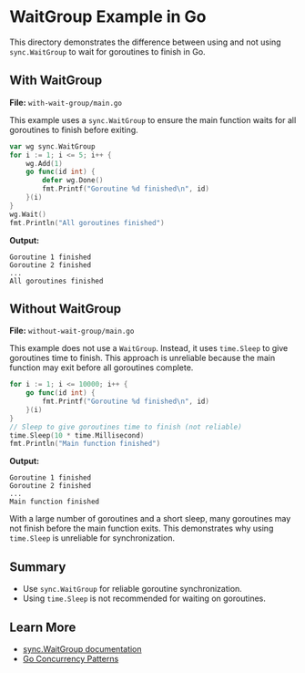 # WaitGroup Example in Go

This directory demonstrates the difference between using and not using `sync.WaitGroup` to wait for goroutines to finish in Go.

## With WaitGroup

**File:** `with-wait-group/main.go`

This example uses a `sync.WaitGroup` to ensure the main function waits for all goroutines to finish before exiting.

```go
var wg sync.WaitGroup
for i := 1; i <= 5; i++ {
    wg.Add(1)
    go func(id int) {
        defer wg.Done()
        fmt.Printf("Goroutine %d finished\n", id)
    }(i)
}
wg.Wait()
fmt.Println("All goroutines finished")
```

**Output:**
```
Goroutine 1 finished
Goroutine 2 finished
...
All goroutines finished
```

## Without WaitGroup

**File:** `without-wait-group/main.go`

This example does not use a `WaitGroup`. Instead, it uses `time.Sleep` to give goroutines time to finish. This approach is unreliable because the main function may exit before all goroutines complete.


```go
for i := 1; i <= 10000; i++ {
    go func(id int) {
        fmt.Printf("Goroutine %d finished\n", id)
    }(i)
}
// Sleep to give goroutines time to finish (not reliable)
time.Sleep(10 * time.Millisecond)
fmt.Println("Main function finished")
```

**Output:**
```
Goroutine 1 finished
Goroutine 2 finished
...
Main function finished
```
With a large number of goroutines and a short sleep, many goroutines may not finish before the main function exits. This demonstrates why using `time.Sleep` is unreliable for synchronization.

## Summary
- Use `sync.WaitGroup` for reliable goroutine synchronization.
- Using `time.Sleep` is not recommended for waiting on goroutines.

## Learn More
- [sync.WaitGroup documentation](https://pkg.go.dev/sync#WaitGroup)
- [Go Concurrency Patterns](https://golang.org/doc/effective_go#concurrency)

